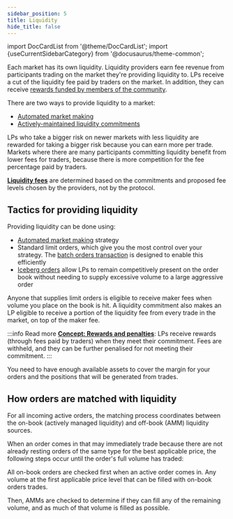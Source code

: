 ```yaml
---
sidebar_position: 5
title: Liquidity
hide_title: false
---
```

import DocCardList from '@theme/DocCardList';
import {useCurrentSidebarCategory} from '@docusaurus/theme-common';

Each market has its own liquidity. Liquidity providers earn fee revenue from participants trading on the market they're providing liquidity to. LPs receive a cut of the liquidity fee paid by traders on the market. In addition, they can receive [rewards funded by members of the community](./rewards-penalties.md#community-funded-lp-rewards).

There are two ways to provide liquidity to a market:

* [Automated market making](./amm.md)
* [Actively-maintained liquidity commitments](./provision.md)

LPs who take a bigger risk on newer markets with less liquidity are rewarded for taking a bigger risk because you can earn more per trade. Markets where there are many participants committing liquidity benefit from lower fees for traders, because there is more competition for the fee percentage paid by traders.

**[Liquidity fees](./rewards-penalties.md#earning-liquidity-fees)** are determined based on the commitments and proposed fee levels chosen by the providers, not by the protocol.

## Tactics for providing liquidity
Providing liquidity can be done using:
* [Automated market making](./amm.md) strategy
* Standard limit orders, which give you the most control over your strategy. The [batch orders transaction](../trading-on-vega/orders.md#batch-order) is designed to enable this efficiently
* [Iceberg orders](../trading-on-vega/orders.md#iceberg-order) allow LPs to remain competitively present on the order book without needing to supply excessive volume to a large aggressive order

Anyone that supplies limit orders is eligible to receive maker fees when volume you place on the book is hit. A liquidity commitment also makes an LP eligible to receive a portion of the liquidity fee from every trade in the market, on top of the maker fee.

:::info Read more
**[Concept: Rewards and penalties](./rewards-penalties.md)**: LPs receive rewards (through fees paid by traders) when they meet their commitment. Fees are withheld, and they can be further penalised for not meeting their commitment.
:::

You need to have enough available assets to cover the margin for your orders and the positions that will be generated from trades.

## How orders are matched with liquidity

For all incoming active orders, the matching process coordinates between the on-book (actively managed liquidity) and off-book (AMM) liquidity sources. 

When an order comes in that may immediately trade because there are not already resting orders of the same type for the best applicable price, the following steps occur until the order's full volume has traded:

All on-book orders are checked first when an active order comes in. Any volume at the first applicable price level that can be filled with on-book orders trades.

Then, AMMs are checked to determine if they can fill any of the remaining volume, and as much of that volume is filled as possible.

<DocCardList items={useCurrentSidebarCategory().items}/>